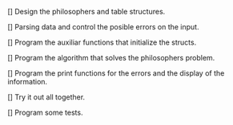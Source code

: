 [] Design the philosophers and table structures.

[] Parsing data and control the posible errors on the input.

[] Program the auxiliar functions that initialize the structs.

[] Program the algorithm that solves the philosophers problem.

[] Program the print functions for the errors and the display of the information.

[] Try it out all together.

[] Program some tests.